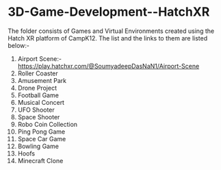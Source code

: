 # 3D-Game-Development--HatchXR
The folder consists of  Games and Virtual Environments created using the Hatch XR platform of CampK12. The list and the links to them are listed below:-
1. Airport Scene:-https://play.hatchxr.com/@SoumyadeepDasNaN1/Airport-Scene
2. Roller Coaster
3. Amusement Park
4. Drone Project
5. Football Game
6. Musical Concert
7. UFO Shooter
8. Space Shooter
9. Robo Coin Collection
10. Ping Pong Game
11. Space Car Game
12. Bowling Game
13. Hoofs
14. Minecraft Clone
